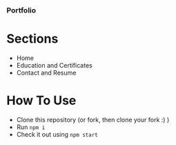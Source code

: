 

### Portfolio

# Sections

- Home
- Education and Certificates
- Contact and Resume

# How To Use

- Clone this repository (or fork, then clone your fork :) )
- Run `npm i`
- Check it out using `npm start`

